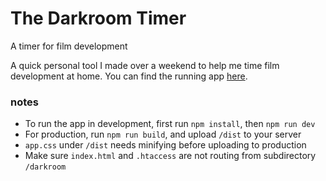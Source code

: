 The Darkroom Timer
==============

A timer for film development

A quick personal tool I made over a weekend to help me time film development at home. You can find the running app [here](https://jerome-arfouche.com/darkroom).


### notes
- To run the app in development, first run `npm install`, then `npm run dev`  
- For production, run `npm run build`, and upload `/dist` to your server  
- `app.css` under `/dist` needs minifying before uploading to production  
- Make sure `index.html` and `.htaccess` are not routing from subdirectory `/darkroom`